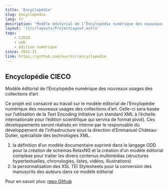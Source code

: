 ```yaml
---
title: 'Encyclopédie'
slug: encyclopedie
lang: fr
description: "Modèle éditorial de l’Encylopédie numérique des nouveaux usages des collections d’art"
layout: '/src/layouts/ProjectLayout.astro'
tags: 
    - CIECO
    - web
    - édition numérique
since: 2021-11
link: https://github.com/ouvroir/encyclopedie
---
```


## Encyclopédie CIECO

Modèle éditorial de l’Encylopédie numérique des nouveaux usages des collections d’art

Ce projet est consacré au travail sur le modèle éditorial de l’Encylopédie numérique des nouveaux usages des collections d’art. Celle-ci sera basée sur l’utilisation de la Text Encoding Initiative (un standard XML à l’échelle internationale pour l’édition scientifique qui servira de format pivot). Ces développements seront réalisés en interne par le responsable du développement de l’infrastructure sous la direction d’Emmanuel Château-Dutier, spécialiste des technologies XML.

1. la définition d’un modèle documentaire exprimé dans le langage ODD pour la création de schémas RelaxNG et la création d’un modèle éditorial complexe pour traiter les divers contenus multimédias (structures hypertextuelles, chronologies, listes, vidéos, illustrations)
2. la personnalisation des XSL TEI Stylesheets pour la conversion des manuscrits des auteurs dans ce modèle éditorial

Pour en savoir plus: [repo Github](https://github.com/ouvroir/encyclopedie)
